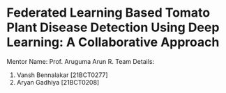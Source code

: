 # Federated Learning Based Tomato Plant Disease Detection Using Deep Learning: A Collaborative Approach

Mentor Name: Prof. Aruguma Arun R.
Team Details: 
1. Vansh Bennalakar [21BCT0277]
2. Aryan Gadhiya [21BCT0208]
